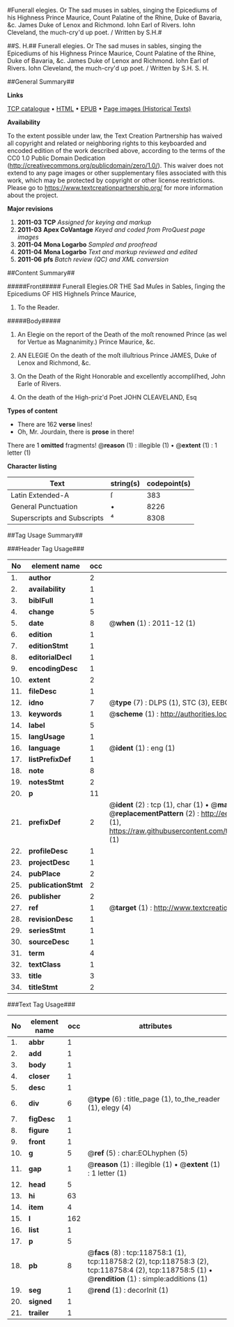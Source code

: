 #Funerall elegies. Or The sad muses in sables, singing the Epicediums of his Highness Prince Maurice, Count Palatine of the Rhine, Duke of Bavaria, &c. James Duke of Lenox and Richmond. Iohn Earl of Rivers. Iohn Cleveland, the much-cry'd up poet. / Written by S.H.#

##S. H.##
Funerall elegies. Or The sad muses in sables, singing the Epicediums of his Highness Prince Maurice, Count Palatine of the Rhine, Duke of Bavaria, &c. James Duke of Lenox and Richmond. Iohn Earl of Rivers. Iohn Cleveland, the much-cry'd up poet. / Written by S.H.
S. H.

##General Summary##

**Links**

[TCP catalogue](http://www.ota.ox.ac.uk/tcp/)  • 
[HTML](http://tei.it.ox.ac.uk/tcp/Texts-HTML/free/A74/A74083.html)  • 
[EPUB](http://tei.it.ox.ac.uk/tcp/Texts-EPUB/free/A74/A74083.epub) • 
[Page images (Historical Texts)](https://historicaltexts.jisc.ac.uk/eebo-99866483e)

**Availability**

To the extent possible under law, the Text Creation Partnership has waived all copyright and related or neighboring rights to this keyboarded and encoded edition of the work described above, according to the terms of the CC0 1.0 Public Domain Dedication (http://creativecommons.org/publicdomain/zero/1.0/). This waiver does not extend to any page images or other supplementary files associated with this work, which may be protected by copyright or other license restrictions. Please go to https://www.textcreationpartnership.org/ for more information about the project.

**Major revisions**

1. __2011-03__ __TCP__ *Assigned for keying and markup*
1. __2011-03__ __Apex CoVantage__ *Keyed and coded from ProQuest page images*
1. __2011-04__ __Mona Logarbo__ *Sampled and proofread*
1. __2011-04__ __Mona Logarbo__ *Text and markup reviewed and edited*
1. __2011-06__ __pfs__ *Batch review (QC) and XML conversion*

##Content Summary##

#####Front#####
Funerall Elegies.OR THE Sad Muſes in Sables, ſinging the Epicediums
OF
HIS Highneſs Prince Maurice, 
1. To the Reader.

#####Body#####

1. An Elegie on the report of the Death of the moſt renowned Prince (as wel for Vertue as Magnanimity.) Prince Maurice, &c.

1. AN ELEGIE On the death of the moſt illuſtrious Prince JAMES, Duke of Lenox and Richmond, &c.

1. On the Death of the Right Honorable and excellently accompliſhed, John Earle of Rivers.

1. On the death of the High-priz'd Poet JOHN CLEAVELAND, Esq

**Types of content**

  * There are 162 **verse** lines!
  * Oh, Mr. Jourdain, there is **prose** in there!

There are 1 **omitted** fragments! 
 @__reason__ (1) : illegible (1)  •  @__extent__ (1) : 1 letter (1)

**Character listing**


|Text|string(s)|codepoint(s)|
|---|---|---|
|Latin Extended-A|ſ|383|
|General Punctuation|•|8226|
|Superscripts             and Subscripts|⁴|8308|

##Tag Usage Summary##

###Header Tag Usage###

|No|element name|occ|attributes|
|---|---|---|---|
|1.|__author__|2||
|2.|__availability__|1||
|3.|__biblFull__|1||
|4.|__change__|5||
|5.|__date__|8| @__when__ (1) : 2011-12 (1)|
|6.|__edition__|1||
|7.|__editionStmt__|1||
|8.|__editorialDecl__|1||
|9.|__encodingDesc__|1||
|10.|__extent__|2||
|11.|__fileDesc__|1||
|12.|__idno__|7| @__type__ (7) : DLPS (1), STC (3), EEBO-CITATION (1), PROQUEST (1), VID (1)|
|13.|__keywords__|1| @__scheme__ (1) : http://authorities.loc.gov/ (1)|
|14.|__label__|5||
|15.|__langUsage__|1||
|16.|__language__|1| @__ident__ (1) : eng (1)|
|17.|__listPrefixDef__|1||
|18.|__note__|8||
|19.|__notesStmt__|2||
|20.|__p__|11||
|21.|__prefixDef__|2| @__ident__ (2) : tcp (1), char (1)  •  @__matchPattern__ (2) : ([0-9\-]+):([0-9IVX]+) (1), (.+) (1)  •  @__replacementPattern__ (2) : http://eebo.chadwyck.com/downloadtiff?vid=$1&page=$2 (1), https://raw.githubusercontent.com/textcreationpartnership/Texts/master/tcpchars.xml#$1 (1)|
|22.|__profileDesc__|1||
|23.|__projectDesc__|1||
|24.|__pubPlace__|2||
|25.|__publicationStmt__|2||
|26.|__publisher__|2||
|27.|__ref__|1| @__target__ (1) : http://www.textcreationpartnership.org/docs/. (1)|
|28.|__revisionDesc__|1||
|29.|__seriesStmt__|1||
|30.|__sourceDesc__|1||
|31.|__term__|4||
|32.|__textClass__|1||
|33.|__title__|3||
|34.|__titleStmt__|2||


###Text Tag Usage###

|No|element name|occ|attributes|
|---|---|---|---|
|1.|__abbr__|1||
|2.|__add__|1||
|3.|__body__|1||
|4.|__closer__|1||
|5.|__desc__|1||
|6.|__div__|6| @__type__ (6) : title_page (1), to_the_reader (1), elegy (4)|
|7.|__figDesc__|1||
|8.|__figure__|1||
|9.|__front__|1||
|10.|__g__|5| @__ref__ (5) : char:EOLhyphen (5)|
|11.|__gap__|1| @__reason__ (1) : illegible (1)  •  @__extent__ (1) : 1 letter (1)|
|12.|__head__|5||
|13.|__hi__|63||
|14.|__item__|4||
|15.|__l__|162||
|16.|__list__|1||
|17.|__p__|5||
|18.|__pb__|8| @__facs__ (8) : tcp:118758:1 (1), tcp:118758:2 (2), tcp:118758:3 (2), tcp:118758:4 (2), tcp:118758:5 (1)  •  @__rendition__ (1) : simple:additions (1)|
|19.|__seg__|1| @__rend__ (1) : decorInit (1)|
|20.|__signed__|1||
|21.|__trailer__|1||
